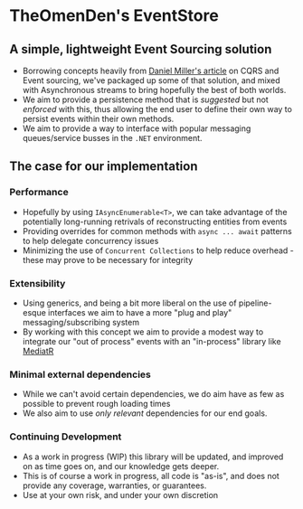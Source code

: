# TheOmenDen's EventStore
## A simple, lightweight Event Sourcing solution
- Borrowing concepts heavily from [Daniel Miller's article](https://www.codeproject.com/Articles/5264244/A-Fast-and-Lightweight-Solution-for-CQRS-and-Event) on CQRS and Event sourcing, we've packaged up some of that solution, and mixed with Asynchronous streams to bring hopefully the best of both worlds. 
- We aim to provide a persistence method that is _suggested_ but not _enforced_ with this, thus allowing the end user to define their own way to persist events within their own methods.
- We aim to provide a way to interface with popular messaging queues/service busses in the `.NET` environment.

## The case for our implementation
  ### Performance
  - Hopefully by using `IAsyncEnumerable<T>`, we can take advantage of the potentially long-running retrivals of reconstructing entities from events
  - Providing overrides for common methods with `async ... await` patterns to help delegate concurrency issues
  - Minimizing the use of `Concurrent Collections` to help reduce overhead - these may prove to be necessary for integrity
  
  ### Extensibility
  - Using generics, and being a bit more liberal on the use of pipeline-esque interfaces we aim to have a more "plug and play" messaging/subscribing system
  - By working with this concept we aim to provide a modest way to integrate our "out of process" events with an "in-process" library like [MediatR](https://github.com/jbogard/MediatR)
  
  ### Minimal external dependencies
  - While we can't avoid certain dependencies, we do aim have as few as possible to prevent rough loading times
  - We also aim to use _only relevant_ dependencies for our end goals. 
  
  ### Continuing Development
  - As a work in progress (WIP) this library will be updated, and improved on as time goes on, and our knowledge gets deeper.
  - This is of course a work in progress, all code is "as-is", and does not provide any coverage, warranties, or guarantees. 
  - Use at your own risk, and under your own discretion
